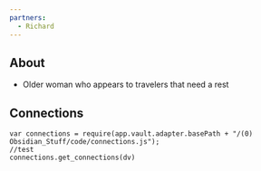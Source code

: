 ```yaml
---
partners:
  - Richard
---
```


## About

- Older woman who appears to travelers that need a rest

## Connections

```dataviewjs
var connections = require(app.vault.adapter.basePath + "/(0) Obsidian_Stuff/code/connections.js");
//test
connections.get_connections(dv)
```
